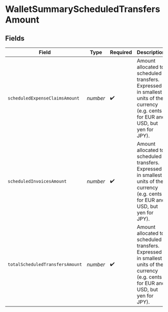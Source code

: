# WalletSummaryScheduledTransfersAmount


## Fields

| Field                                                                                                                               | Type                                                                                                                                | Required                                                                                                                            | Description                                                                                                                         |
| ----------------------------------------------------------------------------------------------------------------------------------- | ----------------------------------------------------------------------------------------------------------------------------------- | ----------------------------------------------------------------------------------------------------------------------------------- | ----------------------------------------------------------------------------------------------------------------------------------- |
| `scheduledExpenseClaimsAmount`                                                                                                      | *number*                                                                                                                            | :heavy_check_mark:                                                                                                                  | Amount allocated to scheduled transfers.<br/>Expressed in smallest units of the currency (e.g. cents for EUR and USD, but yen for JPY). |
| `scheduledInvoicesAmount`                                                                                                           | *number*                                                                                                                            | :heavy_check_mark:                                                                                                                  | Amount allocated to scheduled transfers.<br/>Expressed in smallest units of the currency (e.g. cents for EUR and USD, but yen for JPY). |
| `totalScheduledTransfersAmount`                                                                                                     | *number*                                                                                                                            | :heavy_check_mark:                                                                                                                  | Amount allocated to scheduled transfers.<br/>Expressed in smallest units of the currency (e.g. cents for EUR and USD, but yen for JPY). |